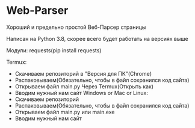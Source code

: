 # Web-Parser
Хороший и предельно простой Веб-Парсер страницы

Написан на Python 3.8, скорее всего будет работать на версиях выше

Модули: requests(pip install requests)

Termux:
- Скачиваем репозиторий в "Версия для ПК"(Chrome)
- Распаковываем(Обязательно, чтобы в файл сохранился код сайта)
- Открываем файл main.py Через Termux(Открыть как)
- Вводим нужный нам сайт
Windows or Mac or Linux:
- Скачиваем репозиторий
- Распаковываем(Обязательно, чтобы в файл сохранился код сайта)
- Открываем файл main.py или main.exe
- Вводим нужный нам сайт
